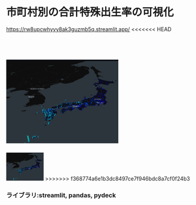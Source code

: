 # 市町村別の合計特殊出生率の可視化

https://rw8upcwhyvy8ak3guzmb5q.streamlit.app/
<<<<<<< HEAD

<br><img src="./data/スクリーンショット 2024-06-03 233942.png" width="300">
=======
<img src="./data/スクリーンショット 2024-06-03 233942.png" width="100">
>>>>>>> f368774a6e1b3dc8497ce7f946bdc8a7cf0f24b3

### ライブラリ:streamlit, pandas, pydeck
